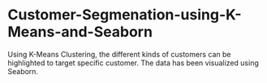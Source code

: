 # Customer-Segmenation-using-K-Means-and-Seaborn
Using K-Means Clustering, the different kinds of customers can be highlighted to target specific customer. The data has been visualized using Seaborn.
